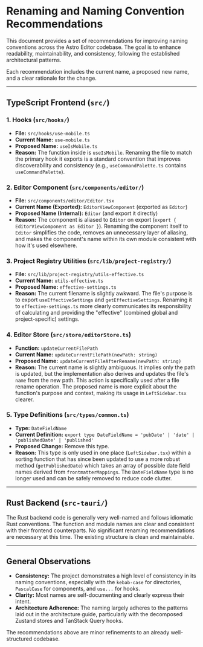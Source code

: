 # Renaming and Naming Convention Recommendations

This document provides a set of recommendations for improving naming conventions across the Astro Editor codebase. The goal is to enhance readability, maintainability, and consistency, following the established architectural patterns.

Each recommendation includes the current name, a proposed new name, and a clear rationale for the change.

---

## TypeScript Frontend (`src/`)

### 1. Hooks (`src/hooks/`)

- **File:** `src/hooks/use-mobile.ts`
- **Current Name:** `use-mobile.ts`
- **Proposed Name:** `useIsMobile.ts`
- **Reason:** The function inside is `useIsMobile`. Renaming the file to match the primary hook it exports is a standard convention that improves discoverability and consistency (e.g., `useCommandPalette.ts` contains `useCommandPalette`).

### 2. Editor Component (`src/components/editor/`)

- **File:** `src/components/editor/Editor.tsx`
- **Current Name (Exported):** `EditorViewComponent` (exported as `Editor`)
- **Proposed Name (Internal):** `Editor` (and export it directly)
- **Reason:** The component is aliased to `Editor` on export (`export { EditorViewComponent as Editor }`). Renaming the component itself to `Editor` simplifies the code, removes an unnecessary layer of aliasing, and makes the component's name within its own module consistent with how it's used elsewhere.

### 3. Project Registry Utilities (`src/lib/project-registry/`)

- **File:** `src/lib/project-registry/utils-effective.ts`
- **Current Name:** `utils-effective.ts`
- **Proposed Name:** `effective-settings.ts`
- **Reason:** The current filename is slightly awkward. The file's purpose is to export `useEffectiveSettings` and `getEffectiveSettings`. Renaming it to `effective-settings.ts` more clearly communicates its responsibility of calculating and providing the "effective" (combined global and project-specific) settings.

### 4. Editor Store (`src/store/editorStore.ts`)

- **Function:** `updateCurrentFilePath`
- **Current Name:** `updateCurrentFilePath(newPath: string)`
- **Proposed Name:** `updateCurrentFileAfterRename(newPath: string)`
- **Reason:** The current name is slightly ambiguous. It implies only the path is updated, but the implementation also derives and updates the file's `name` from the new path. This action is specifically used after a file rename operation. The proposed name is more explicit about the function's purpose and context, making its usage in `LeftSidebar.tsx` clearer.

### 5. Type Definitions (`src/types/common.ts`)

- **Type:** `DateFieldName`
- **Current Definition:** `export type DateFieldName = 'pubDate' | 'date' | 'publishedDate' | 'published'`
- **Proposed Change:** Remove this type.
- **Reason:** This type is only used in one place (`LeftSidebar.tsx`) within a sorting function that has since been updated to use a more robust method (`getPublishedDate`) which takes an array of possible date field names derived from `frontmatterMappings`. The `DateFieldName` type is no longer used and can be safely removed to reduce code clutter.

---

## Rust Backend (`src-tauri/`)

The Rust backend code is generally very well-named and follows idiomatic Rust conventions. The function and module names are clear and consistent with their frontend counterparts. No significant renaming recommendations are necessary at this time. The existing structure is clean and maintainable.

---

## General Observations

- **Consistency:** The project demonstrates a high level of consistency in its naming conventions, especially with the `kebab-case` for directories, `PascalCase` for components, and `use...` for hooks.
- **Clarity:** Most names are self-documenting and clearly express their intent.
- **Architecture Adherence:** The naming largely adheres to the patterns laid out in the architecture guide, particularly with the decomposed Zustand stores and TanStack Query hooks.

The recommendations above are minor refinements to an already well-structured codebase.
